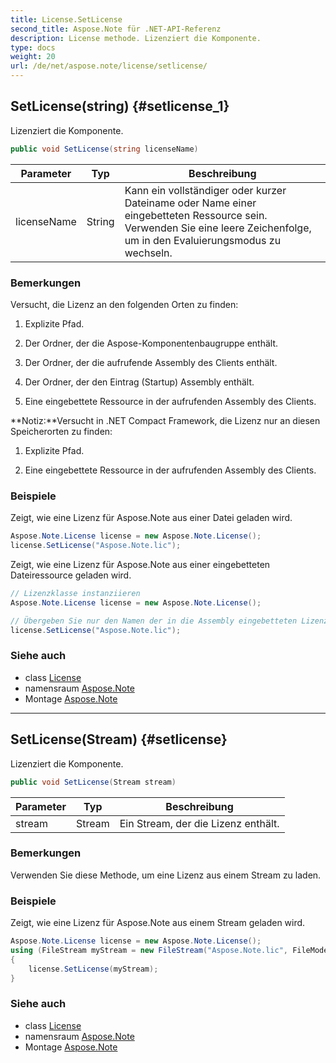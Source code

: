 ```yaml
---
title: License.SetLicense
second_title: Aspose.Note für .NET-API-Referenz
description: License methode. Lizenziert die Komponente.
type: docs
weight: 20
url: /de/net/aspose.note/license/setlicense/
---
```

## SetLicense(string) {#setlicense_1}

Lizenziert die Komponente.

```csharp
public void SetLicense(string licenseName)
```

| Parameter | Typ | Beschreibung |
| --- | --- | --- |
| licenseName | String | Kann ein vollständiger oder kurzer Dateiname oder Name einer eingebetteten Ressource sein. Verwenden Sie eine leere Zeichenfolge, um in den Evaluierungsmodus zu wechseln. |

### Bemerkungen

Versucht, die Lizenz an den folgenden Orten zu finden:

1. Explizite Pfad.

2. Der Ordner, der die Aspose-Komponentenbaugruppe enthält.

3. Der Ordner, der die aufrufende Assembly des Clients enthält.

4. Der Ordner, der den Eintrag (Startup) Assembly enthält.

5. Eine eingebettete Ressource in der aufrufenden Assembly des Clients.

**Notiz:**Versucht in .NET Compact Framework, die Lizenz nur an diesen Speicherorten zu finden:

1. Explizite Pfad.

2. Eine eingebettete Ressource in der aufrufenden Assembly des Clients.

### Beispiele

Zeigt, wie eine Lizenz für Aspose.Note aus einer Datei geladen wird.

```csharp
Aspose.Note.License license = new Aspose.Note.License();
license.SetLicense("Aspose.Note.lic");
```

Zeigt, wie eine Lizenz für Aspose.Note aus einer eingebetteten Dateiressource geladen wird.

```csharp
// Lizenzklasse instanziieren
Aspose.Note.License license = new Aspose.Note.License();

// Übergeben Sie nur den Namen der in die Assembly eingebetteten Lizenzdatei
license.SetLicense("Aspose.Note.lic");
```

### Siehe auch

* class [License](../)
* namensraum [Aspose.Note](../../license/)
* Montage [Aspose.Note](../../../)

---

## SetLicense(Stream) {#setlicense}

Lizenziert die Komponente.

```csharp
public void SetLicense(Stream stream)
```

| Parameter | Typ | Beschreibung |
| --- | --- | --- |
| stream | Stream | Ein Stream, der die Lizenz enthält. |

### Bemerkungen

Verwenden Sie diese Methode, um eine Lizenz aus einem Stream zu laden.

### Beispiele

Zeigt, wie eine Lizenz für Aspose.Note aus einem Stream geladen wird.

```csharp
Aspose.Note.License license = new Aspose.Note.License();
using (FileStream myStream = new FileStream("Aspose.Note.lic", FileMode.Open))
{
    license.SetLicense(myStream);
}
```

### Siehe auch

* class [License](../)
* namensraum [Aspose.Note](../../license/)
* Montage [Aspose.Note](../../../)


